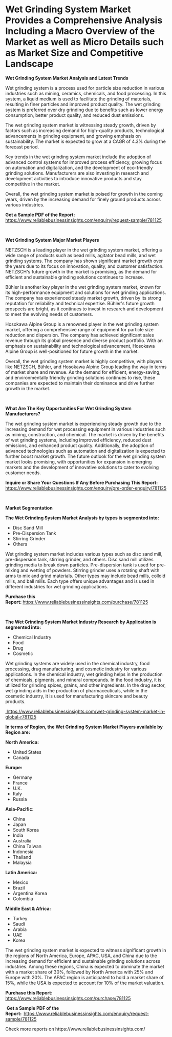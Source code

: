 <p><h1>Wet Grinding System Market Provides a Comprehensive Analysis Including a Macro Overview of the Market as well as Micro Details such as Market Size and Competitive Landscape</h1></p><p><strong>Wet Grinding System Market Analysis and Latest Trends</strong></p>
<p><p>Wet grinding system is a process used for particle size reduction in various industries such as mining, ceramics, chemicals, and food processing. In this system, a liquid medium is used to facilitate the grinding of materials, resulting in finer particles and improved product quality. The wet grinding system is preferred over dry grinding due to benefits such as lower energy consumption, better product quality, and reduced dust emissions.</p><p>The wet grinding system market is witnessing steady growth, driven by factors such as increasing demand for high-quality products, technological advancements in grinding equipment, and growing emphasis on sustainability. The market is expected to grow at a CAGR of 4.3% during the forecast period.</p><p>Key trends in the wet grinding system market include the adoption of advanced control systems for improved process efficiency, growing focus on automation and digitalization, and the development of eco-friendly grinding solutions. Manufacturers are also investing in research and development activities to introduce innovative products and stay competitive in the market.</p><p>Overall, the wet grinding system market is poised for growth in the coming years, driven by the increasing demand for finely ground products across various industries.</p></p>
<p><strong>Get a Sample PDF of the Report:&nbsp;</strong> <a href="https://www.reliablebusinessinsights.com/enquiry/request-sample/781125">https://www.reliablebusinessinsights.com/enquiry/request-sample/781125</a></p>
<p>&nbsp;</p>
<p><strong>Wet Grinding System Major Market Players</strong></p>
<p><p>NETZSCH is a leading player in the wet grinding system market, offering a wide range of products such as bead mills, agitator bead mills, and wet grinding systems. The company has shown significant market growth over the years due to its focus on innovation, quality, and customer satisfaction. NETZSCH's future growth in the market is promising, as the demand for efficient and sustainable grinding solutions continues to increase.</p><p>Bühler is another key player in the wet grinding system market, known for its high-performance equipment and solutions for wet grinding applications. The company has experienced steady market growth, driven by its strong reputation for reliability and technical expertise. Bühler's future growth prospects are bright, as it continues to invest in research and development to meet the evolving needs of customers.</p><p>Hosokawa Alpine Group is a renowned player in the wet grinding system market, offering a comprehensive range of equipment for particle size reduction and dispersion. The company has achieved significant sales revenue through its global presence and diverse product portfolio. With an emphasis on sustainability and technological advancement, Hosokawa Alpine Group is well-positioned for future growth in the market.</p><p>Overall, the wet grinding system market is highly competitive, with players like NETZSCH, Bühler, and Hosokawa Alpine Group leading the way in terms of market share and revenue. As the demand for efficient, energy-saving, and environmentally friendly grinding solutions continues to rise, these companies are expected to maintain their dominance and drive further growth in the market.</p></p>
<p>&nbsp;</p>
<p><strong>What Are The Key Opportunities For Wet Grinding System Manufacturers?</strong></p>
<p><p>The wet grinding system market is experiencing steady growth due to the increasing demand for wet processing equipment in various industries such as mining, construction, and chemical. The market is driven by the benefits of wet grinding systems, including improved efficiency, reduced dust emissions, and enhanced product quality. Additionally, the adoption of advanced technologies such as automation and digitalization is expected to further boost market growth. The future outlook for the wet grinding system market looks promising, with opportunities for expansion in emerging markets and the development of innovative solutions to cater to evolving customer needs.</p></p>
<p><strong>Inquire or Share Your Questions If Any Before Purchasing This Report:</strong> <a href="https://www.reliablebusinessinsights.com/enquiry/pre-order-enquiry/781125">https://www.reliablebusinessinsights.com/enquiry/pre-order-enquiry/781125</a></p>
<p>&nbsp;</p>
<p><strong>Market Segmentation</strong></p>
<p><strong>The Wet Grinding System Market Analysis by types is segmented into:</strong></p>
<p><ul><li>Disc Sand Mill</li><li>Pre-Dispersion Tank</li><li>Stirring Grinder</li><li>Others</li></ul></p>
<p><p>Wet grinding system market includes various types such as disc sand mill, pre-dispersion tank, stirring grinder, and others. Disc sand mill utilizes grinding media to break down particles. Pre-dispersion tank is used for pre-mixing and wetting of powders. Stirring grinder uses a rotating shaft with arms to mix and grind materials. Other types may include bead mills, colloid mills, and ball mills. Each type offers unique advantages and is used in different industries for wet grinding applications.</p></p>
<p><strong>Purchase this Report:&nbsp;</strong><a href="https://www.reliablebusinessinsights.com/purchase/781125">https://www.reliablebusinessinsights.com/purchase/781125</a></p>
<p>&nbsp;</p>
<p><strong>The Wet Grinding System Market Industry Research by Application is segmented into:</strong></p>
<p><ul><li>Chemical Industry</li><li>Food</li><li>Drug</li><li>Cosmetic</li></ul></p>
<p><p>Wet grinding systems are widely used in the chemical industry, food processing, drug manufacturing, and cosmetic industry for various applications. In the chemical industry, wet grinding helps in the production of chemicals, pigments, and mineral compounds. In the food industry, it is utilized for grinding spices, grains, and other ingredients. In the drug sector, wet grinding aids in the production of pharmaceuticals, while in the cosmetic industry, it is used for manufacturing skincare and beauty products.</p></p>
<p><a href="https://www.reliablebusinessinsights.com/wet-grinding-system-market-in-global-r781125">&nbsp;https://www.reliablebusinessinsights.com/wet-grinding-system-market-in-global-r781125</a></p>
<p><strong>In terms of Region, the Wet Grinding System Market Players available by Region are:</strong></p>
<p>
    <p> <strong> North America: </strong>
        <ul>
            <li>United States</li>
            <li>Canada</li>
        </ul>
        </p> 
    <p> <strong> Europe: </strong>
        <ul>
            <li>Germany</li>
            <li>France</li>
            <li>U.K.</li>
            <li>Italy</li>
            <li>Russia</li>
        </ul>
        </p> 
    <p> <strong> Asia-Pacific: </strong>
        <ul>
            <li>China</li>
            <li>Japan</li>
            <li>South Korea</li>
            <li>India</li>
            <li>Australia</li>
            <li>China Taiwan</li>
            <li>Indonesia</li>
            <li>Thailand</li>
            <li>Malaysia</li>
        </ul>
        </p> 
    <p> <strong> Latin America: </strong>
        <ul>
            <li>Mexico</li>
            <li>Brazil</li>
            <li>Argentina Korea</li>
            <li>Colombia</li>
        </ul>
        </p> 
    <p> <strong> Middle East & Africa: </strong>
        <ul>
            <li>Turkey</li>
            <li>Saudi</li>
            <li>Arabia</li>
            <li>UAE</li>
            <li>Korea</li>
        </ul>
    </p>
    </p>
<p><p>The wet grinding system market is expected to witness significant growth in the regions of North America, Europe, APAC, USA, and China due to the increasing demand for efficient and sustainable grinding solutions across industries. Among these regions, China is expected to dominate the market with a market share of 30%, followed by North America with 25% and Europe with 20%. The APAC region is anticipated to hold a market share of 15%, while the USA is expected to account for 10% of the market valuation.</p></p>
<p><strong>Purchase this Report: </strong><a href="https://www.reliablebusinessinsights.com/purchase/781125">https://www.reliablebusinessinsights.com/purchase/781125</a></p>
<p>&nbsp;<strong>Get a Sample PDF of the Report:&nbsp;&nbsp;</strong><a href="https://www.reliablebusinessinsights.com/enquiry/request-sample/781125">https://www.reliablebusinessinsights.com/enquiry/request-sample/781125</a></p>
<p><strong></strong></p>
<p>Check more reports on https://www.reliablebusinessinsights.com/</p>